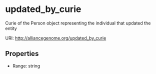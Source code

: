 # updated_by_curie

Curie of the Person object representing the individual that updated the entity

URI: http://alliancegenome.org/updated_by_curie



<!-- no inheritance hierarchy -->


## Properties

 * Range: string


